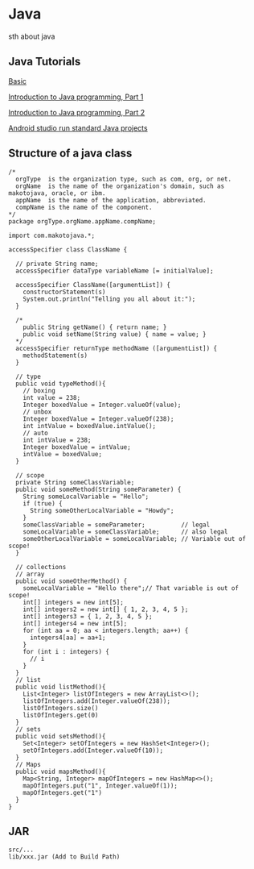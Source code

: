 # Java

sth about java

## Java Tutorials

[Basic](https://learnxinyminutes.com/docs/zh-cn/java-cn/)

[Introduction to Java programming, Part 1](https://www.ibm.com/developerworks/java/tutorials/j-introtojava1/index.html)

[Introduction to Java programming, Part 2](https://www.ibm.com/developerworks/java/tutorials/j-introtojava2/index.html)

[Android studio run standard Java projects](https://stackoverflow.com/questions/16626810/can-android-studio-be-used-to-run-standard-java-projects)

## Structure of a java class

```
/*
  orgType  is the organization type, such as com, org, or net.
  orgName  is the name of the organization's domain, such as makotojava, oracle, or ibm.
  appName  is the name of the application, abbreviated.
  compName is the name of the component.
*/
package orgType.orgName.appName.compName;

import com.makotojava.*;

accessSpecifier class ClassName {

  // private String name;
  accessSpecifier dataType variableName [= initialValue];

  accessSpecifier ClassName([argumentList]) {
    constructorStatement(s)
    System.out.println("Telling you all about it:");
  }
  
  /*
    public String getName() { return name; }
    public void setName(String value) { name = value; }
  */
  accessSpecifier returnType methodName ([argumentList]) {
    methodStatement(s)
  }
  
  // type
  public void typeMethod(){
    // boxing
    int value = 238;
    Integer boxedValue = Integer.valueOf(value);
    // unbox
    Integer boxedValue = Integer.valueOf(238);
    int intValue = boxedValue.intValue();
    // auto
    int intValue = 238;
    Integer boxedValue = intValue;
    intValue = boxedValue;
  }
  
  // scope
  private String someClassVariable;
  public void someMethod(String someParameter) {
    String someLocalVariable = "Hello";
    if (true) {
      String someOtherLocalVariable = "Howdy";
    }
    someClassVariable = someParameter;          // legal
    someLocalVariable = someClassVariable;      // also legal
    someOtherLocalVariable = someLocalVariable; // Variable out of scope!
  }
  
  // collections
  // array
  public void someOtherMethod() {
    someLocalVariable = "Hello there";// That variable is out of scope!
    int[] integers = new int[5];
    int[] integers2 = new int[] { 1, 2, 3, 4, 5 };
    int[] integers3 = { 1, 2, 3, 4, 5 };
    int[] integers4 = new int[5];
    for (int aa = 0; aa < integers.length; aa++) {
      integers4[aa] = aa+1;
    }
    for (int i : integers) {
      // i
    }
  }
  // list
  public void listMethod(){
    List<Integer> listOfIntegers = new ArrayList<>();
    listOfIntegers.add(Integer.valueOf(238));
    listOfIntegers.size()
    listOfIntegers.get(0)
  }
  // sets
  public void setsMethod(){
    Set<Integer> setOfIntegers = new HashSet<Integer>();
    setOfIntegers.add(Integer.valueOf(10));
  }
  // Maps
  public void mapsMethod(){
    Map<String, Integer> mapOfIntegers = new HashMap<>();
    mapOfIntegers.put("1", Integer.valueOf(1));
    mapOfIntegers.get("1")
  }
}
```

## JAR

```
src/...
lib/xxx.jar (Add to Build Path)
```
